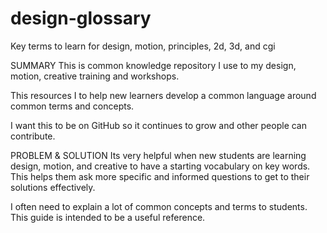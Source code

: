 # design-glossary
Key terms to learn for design, motion, principles, 2d, 3d, and cgi

SUMMARY
This is common knowledge repository I use to my design, motion, creative training and workshops.

This resources I to help new learners develop a common language around common terms and concepts.

I want this to be on GitHub so it continues to grow and other people can contribute.

PROBLEM & SOLUTION
Its very helpful when new students are learning design, motion, and creative to have a starting vocabulary on key words. This helps them ask more specific and informed questions to get to their solutions effectively.

I often need to explain a lot of common concepts and terms to students. This guide is intended to be a useful reference.